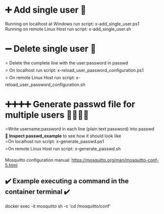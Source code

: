 # ➕ Add single user 🧞
Running on localhost at Windows run script: x-add_single_user.ps1  
Running on remote Linux Host run script: x-add_single_user.sh  

# ➖ Delete single user 🧞
⭐ Delete the complete line with the user:password in passwd  
⭐ On localhost run script: x-reload_user_password_configuration.ps1    
⭐ On remote Linux Host run script: x-reload_user_password_configuration.sh  

# ➕➕➕➕ Generate passwd file for multiple users  🧞🧞🧞🧞
⭐Write username:password in each line (plain text password) into passwd  
👀 <b>Inspect passwd_example</b> to see how it should look like  
⭐On localhost run script: x-generate_passwd.ps1  
⭐On remote Linux Host run script: x-generate_passwd.sh   

Mosquitto configuration manual: https://mosquitto.org/man/mosquitto-conf-5.html

## ✔️ Example executing a command in the container terminal ✔️
docker exec -it mosquitto sh -c 'cd /mosquitto/conf'
